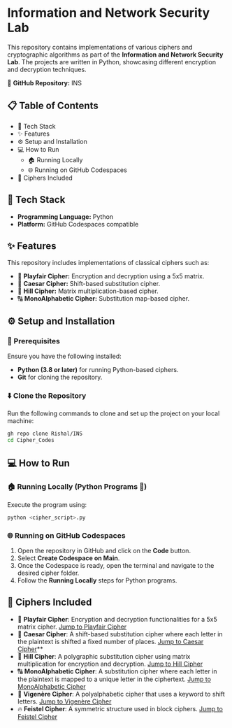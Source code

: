 # Information and Network Security Lab

This repository contains implementations of various ciphers and cryptographic algorithms as part of the **Information and Network Security Lab**. The projects are written in Python, showcasing different encryption and decryption techniques.

🔗 **GitHub Repository:** INS

## 📋 Table of Contents
- 🔧 Tech Stack
- ✨ Features
- ⚙️ Setup and Installation
- 💻 How to Run
  - 🏠 Running Locally
  - 🌐 Running on GitHub Codespaces
- 🔑 Ciphers Included

## 🔧 Tech Stack
- **Programming Language:** Python
- **Platform:** GitHub Codespaces compatible

## ✨ Features
This repository includes implementations of classical ciphers such as:

- 🔐 **Playfair Cipher:** Encryption and decryption using a 5x5 matrix.
- 🔄 **Caesar Cipher:** Shift-based substitution cipher.
- 🔢 **Hill Cipher:** Matrix multiplication-based cipher.
- 🔠 **MonoAlphabetic Cipher:** Substitution map-based cipher.

## ⚙️ Setup and Installation
### 📜 Prerequisites
Ensure you have the following installed:
- **Python (3.8 or later)** for running Python-based ciphers.
- **Git** for cloning the repository.

### ⬇️ Clone the Repository
Run the following commands to clone and set up the project on your local machine:
```sh
gh repo clone Rishal/INS
cd Cipher_Codes
```

## 💻 How to Run
### 🏠 Running Locally (Python Programs 🐍)
Execute the program using:
```sh
python <cipher_script>.py
```

### 🌐 Running on GitHub Codespaces
1. Open the repository in GitHub and click on the **Code** button.
2. Select **Create Codespace on Main**.
3. Once the Codespace is ready, open the terminal and navigate to the desired cipher folder.
4. Follow the **Running Locally** steps for Python programs.

   
## 🔑 Ciphers Included
- 🔐 **Playfair Cipher**: Encryption and decryption functionalities for a 5x5 matrix cipher. [Jump to Playfair Cipher](Play%20Fair/)
- 🔄 **Caesar Cipher**: A shift-based substitution cipher where each letter in the plaintext is shifted a fixed number of places. [Jump to Caesar Cipher](Caesar%20Cipher/)**
- 🔢 **Hill Cipher**: A polygraphic substitution cipher using matrix multiplication for encryption and decryption. [Jump to Hill Cipher](Hill%20Cipher/)
- 🔠 **MonoAlphabetic Cipher**: A substitution cipher where each letter in the plaintext is mapped to a unique letter in the ciphertext. [Jump to MonoAlphabetic Cipher](MonoAlphabetic/)
- 🎯 **Vigenère Cipher**: A polyalphabetic cipher that uses a keyword to shift letters. [Jump to Vigenère Cipher](Vigenère%20cipher/)
- 🔥 **Feistel Cipher**: A symmetric structure used in block ciphers. [Jump to Feistel Cipher](Feistel%20Cipher/)
